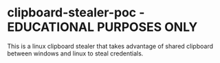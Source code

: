 # clipboard-stealer-poc - EDUCATIONAL PURPOSES ONLY
This is a linux clipboard stealer that takes advantage of shared clipboard between windows and linux to steal credentials.
